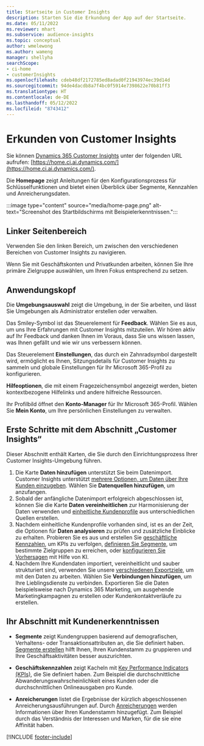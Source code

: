 ```yaml
---
title: Startseite in Customer Insights
description: Starten Sie die Erkundung der App auf der Startseite.
ms.date: 05/11/2022
ms.reviewer: mhart
ms.subservice: audience-insights
ms.topic: conceptual
author: wmelewong
ms.author: wameng
manager: shellyha
searchScope:
- ci-home
- customerInsights
ms.openlocfilehash: cdeb48df2172785ed8adad0f21943974ec39d14d
ms.sourcegitcommit: 94de4dacdb8a7f4bc0f5914e7398622e70b81ff3
ms.translationtype: HT
ms.contentlocale: de-DE
ms.lasthandoff: 05/12/2022
ms.locfileid: "8743412"
---
```

# <a name="explore-customer-insights"></a>Erkunden von Customer Insights

Sie können [Dynamics 365 Customer Insights](https://home.ci.ai.dynamics.com/) unter der folgenden URL aufrufen: [https://home.ci.ai.dynamics.com/](https://home.ci.ai.dynamics.com/).

Die **Homepage** zeigt Anleitungen für den Konfigurationsprozess für Schlüsselfunktionen und bietet einen Überblick über Segmente, Kennzahlen und Anreicherungsdaten.

:::image type="content" source="media/home-page.png" alt-text="Screenshot des Startbildschirms mit Beispielerkenntnissen.":::

## <a name="left-side-pane"></a>Linker Seitenbereich

Verwenden Sie den linken Bereich, um zwischen den verschiedenen Bereichen von Customer Insights zu navigieren. 

Wenn Sie mit Geschäftskonten und Privatkunden arbeiten, können Sie Ihre primäre Zielgruppe auswählen, um Ihren Fokus entsprechend zu setzen. 

## <a name="application-header"></a>Anwendungskopf

Die **Umgebungsauswahl** zeigt die Umgebung, in der Sie arbeiten, und lässt Sie Umgebungen als Administrator erstellen oder verwalten.

Das Smiley-Symbol ist das Steuerelement für **Feedback**. Wählen Sie es aus, um uns Ihre Erfahrungen mit Customer Insights mitzuteilen. Wir hören aktiv auf Ihr Feedback und danken Ihnen im Voraus, dass Sie uns wissen lassen, was Ihnen gefällt und wie wir uns verbessern können.

Das Steuerelement **Einstellungen**, das durch ein Zahnradsymbol dargestellt wird, ermöglicht es Ihnen, Sitzungsdetails für Customer Insights zu sammeln und globale Einstellungen für Ihr Microsoft 365-Profil zu konfigurieren. 

**Hilfeoptionen**, die mit einem Fragezeichensymbol angezeigt werden, bieten kontextbezogene Hilfelinks und andere hilfreiche Ressourcen.

Ihr Profilbild öffnet den **Konto-Manager** für Ihr Microsoft 365-Profil. Wählen Sie **Mein Konto**, um Ihre persönlichen Einstellungen zu verwalten.

## <a name="getting-started-with-customer-insights-section"></a>Erste Schritte mit dem Abschnitt „Customer Insights“

Dieser Abschnitt enthält Karten, die Sie durch den Einrichtungsprozess Ihrer Customer Insights-Umgebung führen. 

1. Die Karte **Daten hinzufügen** unterstützt Sie beim Datenimport. Customer Insights unterstützt [mehrere Optionen, um Daten über Ihre Kunden einzugeben](data-sources.md). Wählen Sie **Datenquellen hinzufügen**, um anzufangen.
1. Sobald der anfängliche Datenimport erfolgreich abgeschlossen ist, können Sie die Karte **Daten vereinheitlichen** zur Harmonisierung der Daten verwenden und [einheitliche Kundenprofile](data-unification.md) aus unterschiedlichen Quellen erstellen. 
1. Nachdem einheitliche Kundenprofile vorhanden sind, ist es an der Zeit, die Optionen für **Daten analysieren** zu prüfen und zusätzliche Einblicke zu erhalten. Probieren Sie es aus und erstellen Sie [geschäftliche Kennzahlen](measures.md), um KPIs zu verfolgen, [definieren Sie Segmente](segments.md), um bestimmte Zielgruppen zu erreichen, oder [konfigurieren Sie Vorhersagen](predictions-overview.md) mit Hilfe von KI.
1. Nachdem Ihre Kundendaten importiert, vereinheitlicht und sauber strukturiert sind, verwenden Sie unsere [verschiedenen Exportziele](export-destinations.md), um mit den Daten zu arbeiten. Wählen Sie **Verbindungen hinzufügen**, um Ihre Lieblingsdienste zu verbinden. Exportieren Sie die Daten beispielsweise nach Dynamics 365 Marketing, um ausgehende Marketingkampagnen zu erstellen oder Kundenkontaktverläufe zu erstellen. 

## <a name="your-customer-insights-section"></a>Ihr Abschnitt mit Kundenerkenntnissen

- **Segmente** zeigt Kundengruppen basierend auf demografischen, Verhaltens- oder Transaktionsattributen an, die Sie definiert haben. [Segmente erstellen](segments.md) hilft Ihnen, Ihren Kundenstamm zu gruppieren und Ihre Geschäftsaktivitäten besser auszurichten.

- **Geschäftskennzahlen** zeigt Kacheln mit [Key Performance Indicators (KPIs)](measures.md), die Sie definiert haben. Zum Beispiel die durchschnittliche Abwanderungswahrscheinlichkeit eines Kunden oder die durchschnittlichen Onlineausgaben pro Kunde.

- **Anreicherungen** listet die Ergebnisse der kürzlich abgeschlossenen Anreicherungsausführungen auf. Durch [Anreicherungen](enrichment-hub.md) werden Informationen über Ihren Kundenstamm hinzugefügt. Zum Beispiel durch das Verständnis der Interessen und Marken, für die sie eine Affinität haben.


[!INCLUDE [footer-include](includes/footer-banner.md)]
